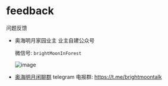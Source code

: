 # feedback

问题反馈

- 奥海明月家园业主 业主自建公众号

  微信号: `brightMoonInForest`

  ![image](https://user-images.githubusercontent.com/59987067/163304315-d223b4ed-c0fb-4a4a-8dbd-02a15369b6bc.png)


- [奥海明月闲聊群](https://t.me/brightmoontalk)  telegram 电报群: https://t.me/brightmoontalk
